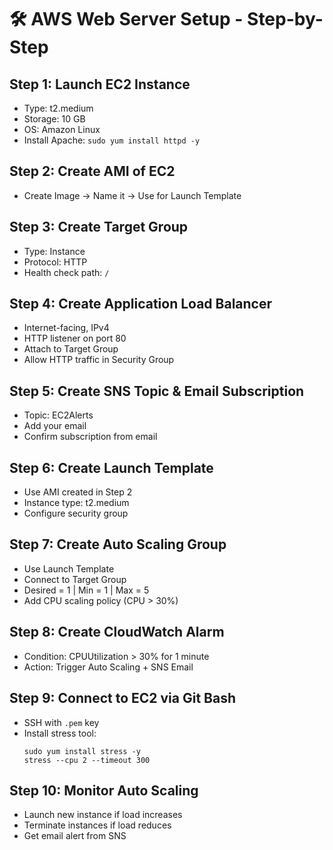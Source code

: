 # 🛠️ AWS Web Server Setup - Step-by-Step

## Step 1: Launch EC2 Instance
- Type: t2.medium
- Storage: 10 GB
- OS: Amazon Linux
- Install Apache: `sudo yum install httpd -y`

## Step 2: Create AMI of EC2
- Create Image → Name it → Use for Launch Template

## Step 3: Create Target Group
- Type: Instance
- Protocol: HTTP
- Health check path: `/`

## Step 4: Create Application Load Balancer
- Internet-facing, IPv4
- HTTP listener on port 80
- Attach to Target Group
- Allow HTTP traffic in Security Group

## Step 5: Create SNS Topic & Email Subscription
- Topic: EC2Alerts
- Add your email
- Confirm subscription from email

## Step 6: Create Launch Template
- Use AMI created in Step 2
- Instance type: t2.medium
- Configure security group

## Step 7: Create Auto Scaling Group
- Use Launch Template
- Connect to Target Group
- Desired = 1 | Min = 1 | Max = 5
- Add CPU scaling policy (CPU > 30%)

## Step 8: Create CloudWatch Alarm
- Condition: CPUUtilization > 30% for 1 minute
- Action: Trigger Auto Scaling + SNS Email

## Step 9: Connect to EC2 via Git Bash
- SSH with `.pem` key
- Install stress tool:
  ```
  sudo yum install stress -y
  stress --cpu 2 --timeout 300
  ```

## Step 10: Monitor Auto Scaling
- Launch new instance if load increases
- Terminate instances if load reduces
- Get email alert from SNS